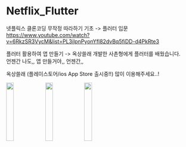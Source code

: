 # Netflix_Flutter

넷플릭스 클론코딩 무작정 따라하기 기초 -> 플러터 입문 <br>
https://www.youtube.com/watch?v=6RkzSR3VycM&list=PL3ilpnPyonYfl82dvBq5fiDD-d4PkRte3

플러터 활용하여 앱 만들기 -> 옥상쓸래 개발한 사촌형에게 플러터를 배웠습니다. <br>
언젠간 나도,, 앱 만들거야,, 언젠간,,<br>

옥상쓸래 (플레이스토어/ios App Store 출시중!!) 많이 이용해주세요..! <br>

<p>
<img width="20%" src="https://user-images.githubusercontent.com/38518648/145704664-6befacaa-16f2-4c1b-9723-dbcfe928af7e.png"/>
<img width="20%" src="https://user-images.githubusercontent.com/38518648/145704668-0e95b0ac-9c3e-4b25-a6fb-f56b22d935f6.png"/>
<img width="20%" src="https://user-images.githubusercontent.com/38518648/145704695-e9401749-390d-426a-bcce-5bcccf3a1120.png"/>
</p>
